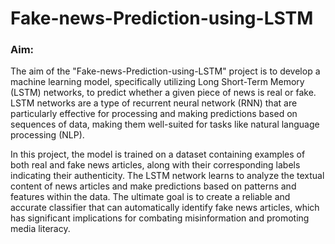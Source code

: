 # Fake-news-Prediction-using-LSTM

### Aim:
The aim of the "Fake-news-Prediction-using-LSTM" project is to develop a machine learning model, specifically utilizing Long Short-Term Memory (LSTM) networks, to predict whether a given piece of news is real or fake. LSTM networks are a type of recurrent neural network (RNN) that are particularly effective for processing and making predictions based on sequences of data, making them well-suited for tasks like natural language processing (NLP).

In this project, the model is trained on a dataset containing examples of both real and fake news articles, along with their corresponding labels indicating their authenticity. The LSTM network learns to analyze the textual content of news articles and make predictions based on patterns and features within the data. The ultimate goal is to create a reliable and accurate classifier that can automatically identify fake news articles, which has significant implications for combating misinformation and promoting media literacy.
